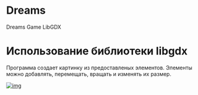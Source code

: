 # Dreams
Dreams Game LibGDX


# Использование библиотеки libgdx

Программа создает картинку из предоставленых элементов. Элементы можно добавлять, перемещать, вращать и изменять их размер.


[![img](https://i.imgur.com/0XBdKb2m.png)](https://i.imgur.com/0XBdKb2.png)
